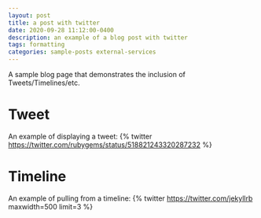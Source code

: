 ```yaml
---
layout: post
title: a post with twitter
date: 2020-09-28 11:12:00-0400
description: an example of a blog post with twitter
tags: formatting
categories: sample-posts external-services
---
```

A sample blog page that demonstrates the inclusion of Tweets/Timelines/etc.

# Tweet

An example of displaying a tweet:
{% twitter <https://twitter.com/rubygems/status/518821243320287232> %}

# Timeline

An example of pulling from a timeline:
{% twitter <https://twitter.com/jekyllrb> maxwidth=500 limit=3 %}
